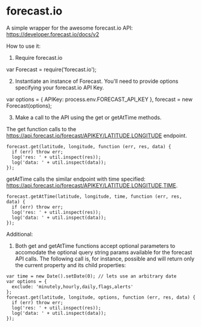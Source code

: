 forecast.io
===========

A simple wrapper for the awesome forecast.io API: https://developer.forecast.io/docs/v2

How to use it: 

1. Require forecast.io

  var Forecast = require('forecast.io');

2. Instantiate an instance of Forecast. You'll need to provide options specifying your forecast.io API Key. 

  var options = {
    APIKey: process.env.FORECAST_API_KEY
  },
  forecast = new Forecast(options);
  
3. Make a call to the API using the get or getAtTime methods. 

  The get function calls to the https://api.forecast.io/forecast/APIKEY/LATITUDE,LONGITUDE endpoint. 

```
forecast.get(latitude, longitude, function (err, res, data) {
  if (err) throw err;
  log('res: ' + util.inspect(res));
  log('data: ' + util.inspect(data));
});
```
  
  getAtTime calls the similar endpoint with time specified: https://api.forecast.io/forecast/APIKEY/LATITUDE,LONGITUDE,TIME.
  
```
forecast.getAtTime(latitude, longitude, time, function (err, res, data) {
  if (err) throw err;
  log('res: ' + util.inspect(res));
  log('data: ' + util.inspect(data));
});
```
  
Additional: 

1. Both get and getAtTime functions accept optional parameters to accomodate the optional query string params available for the forecast API calls. The following call is, for instance, possible and will return only the current property and its child properties: 

```
var time = new Date().setDate(0); // lets use an arbitrary date
var options = {
  exclude: 'minutely,hourly,daily,flags,alerts'
};
forecast.get(latitude, longitude, options, function (err, res, data) {
  if (err) throw err;
  log('res: ' + util.inspect(res));
  log('data: ' + util.inspect(data));
});
```
